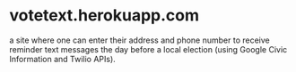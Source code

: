 votetext.herokuapp.com
======================

a site where one can enter their address and phone number to receive reminder text messages the day before a local election (using Google Civic Information and Twilio APIs).

